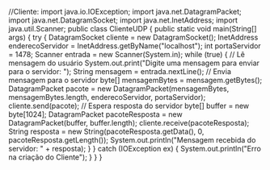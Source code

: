 //Cliente:
import java.io.IOException;
import java.net.DatagramPacket;
import java.net.DatagramSocket;
import java.net.InetAddress;
import java.util.Scanner;
public class ClienteUDP {
public static void main(String[] args) {
try {
DatagramSocket cliente = new DatagramSocket();
InetAddress enderecoServidor = InetAddress.getByName("localhost");
int portaServidor = 1478;
Scanner entrada = new Scanner(System.in);
while (true) {
// Lê mensagem do usuário
System.out.print("Digite uma mensagem para enviar para o servidor: ");
String mensagem = entrada.nextLine();
// Envia mensagem para o servidor
byte[] mensagemBytes = mensagem.getBytes();
DatagramPacket pacote = new DatagramPacket(mensagemBytes,
mensagemBytes.length, enderecoServidor, portaServidor);
cliente.send(pacote);
// Espera resposta do servidor
byte[] buffer = new byte[1024];
DatagramPacket pacoteResposta = new DatagramPacket(buffer,
buffer.length);
cliente.receive(pacoteResposta);
String resposta = new String(pacoteResposta.getData(), 0,
pacoteResposta.getLength());
System.out.println("Mensagem recebida do servidor: " + resposta);
}
} catch (IOException ex) {
System.out.println("Erro na criação do Cliente");
}
}
}
